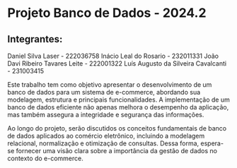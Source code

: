 # Projeto Banco de Dados - 2024.2

## Integrantes:
Daniel Silva Laser - 222036758
Inácio Leal do Rosario - 232011331
João Davi Ribeiro Tavares Leite - 222001322
Luís Augusto da Silveira Cavalcanti - 231003415


Este trabalho tem como objetivo apresentar o desenvolvimento de um banco de dados para um sistema de e-commerce, abordando sua modelagem, estrutura e principais funcionalidades. A implementação de um banco de dados eficiente não apenas melhora o desempenho da aplicação, mas também assegura a integridade e segurança das informações.

Ao longo do projeto, serão discutidos os conceitos fundamentais de banco de dados aplicados ao comércio eletrônico, incluindo a modelagem relacional, normalização e otimização de consultas. Dessa forma, espera-se fornecer uma visão clara sobre a importância da gestão de dados no contexto do e-commerce.
